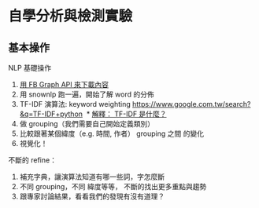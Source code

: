 # 自學分析與檢測實驗

## 基本操作

NLP 基礎操作

1. [用 FB Graph API 來下載內容](https://medium.com/pyladies-taiwan/%E7%88%AC%E8%9F%B2-%E7%94%A8facebook-api%E6%90%9C%E9%9B%86%E7%B2%89%E7%B5%B2%E5%B0%88%E9%A0%81%E8%B3%87%E8%A8%8A-8a3838f7e407)
1. 用 snownlp 跑一遍，開始了解 word 的分佈
1. TF-IDF 演算法: keyword weighting
  https://www.google.com.tw/search?&q=TF-IDF+python
  * [解釋： TF-IDF 是什麼？](http://billchambers.me/tutorials/2014/12/21/tf-idf-explained-in-python.html)
1. 做 grouping（我們需要自己開始定義類別）
1. 比較跟著某個緯度（e.g. 時間, 作者） grouping 之間 的變化
1. 視覺化！

不斷的 refine：

1. 補充字典，讓演算法知道有哪一些詞，字怎麼斷
1. 不同 grouping，不同 緯度等等， 不斷的找出更多重點與趨勢
1. 跟專家討論結果，看看我們的發現有沒有道理？
